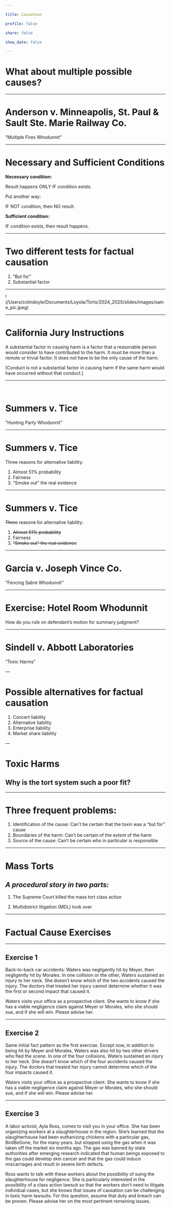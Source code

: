 ```yaml
---

title: Causation

profile: false

share: false

show_date: false

---
```






# What about multiple possible causes?

---

# Anderson v. Minneapolis, St. Paul & Sault Ste. Marie Railway Co.

“Multiple Fires Whodunnit”

---

# Necessary and Sufficient Conditions

**Necessary condition:**

Result happens ONLY IF condition exists.

Put another way: 

IF NOT condition, then NO result.

**Sufficient condition:**

IF condition exists, then result happens.

---

# Two different tests for factual causation

1. “But for”
2. Substantial factor

---

!(/Users/colindoyle/Documents/Loyola/Torts/2024_2025/slides/images/same_pic.jpeg)

---

# California Jury Instructions

A substantial factor in causing harm is a factor that a reasonable person would consider to have contributed to the harm. It must be more than a remote or trivial factor. It does not have to be the only cause of the harm.

[Conduct is not a substantial factor in causing harm if the same harm would have occurred without that conduct.]

---

​            

# Summers v. Tice

“Hunting Party Whodunnit”

---

# Summers v. Tice

Three reasons for alternative liability:

1. Almost 51% probability
2. Fairness
3. “Smoke out” the real evidence

---

# Summers v. Tice

~~Three~~ reason~~s~~ for alternative liability:

1. ~~Almost 51% probability~~
2. Fairness
3. ~~“Smoke out” the real evidence~~

---

# Garcia v. Joseph Vince Co.

“Fencing Sabre Whodunnit”

---

# Exercise: Hotel Room Whodunnit

How do you rule on defendant’s motion for summary judgment?

---

# Sindell v. Abbott Laboratories

“Toxic Harms”

—

# Possible alternatives for factual causation

1. Concert liability
2. Alternative liability
3. Enterprise liability
4. Market share liability

—

# Toxic Harms

## Why is the tort system such a poor fit?

---

# Three frequent problems:

1. Identification of the cause: Can’t be certain that the toxin was a “but for” cause
2. Boundaries of the harm: Can’t be certain of the extent of the harm
3. Source of the cause: Can’t be certain who in particular is responsible

---

# Mass Torts

## _A procedural story in two parts:_

1. The Supreme Court killed the mass tort class action

2. Multidistrict litigation (MDL) took over

---

# Factual Cause Exercises



---



## Exercise 1

Back-to-back car accidents: Waters was negligently hit by Meyer, then negligently hit by Morales. In one collision or the other, Waters sustained an injury to her neck. She doesn’t know which of the two accidents caused the injury. The doctors that treated her injury cannot determine whether it was the first or second impact that caused it.

Waters visits your office as a prospective client. She wants to know if she has a viable negligence claim against Meyer or Morales, who she should sue, and if she will win. Please advise her.

---

## Exercise 2

Same initial fact pattern as the first exercise. Except now, in addition to being hit by Meyer and Morales, Waters was also hit by two other drivers who fled the scene. In one of the four collisions, Waters sustained an injury to her neck. She doesn’t know which of the four accidents caused the injury. The doctors that treated her injury cannot determine which of the four impacts caused it. 

Waters visits your office as a prospective client. She wants to know if she has a viable negligence claim against Meyer or Morales, who she should sue, and if she will win. Please advise her.

---

## Exercise 3

A labor activist, Ayla Ross, comes to visit you in your office. She has been organizing workers at a slaughterhouse in the region. She’s learned that the slaughterhouse had been euthanizing chickens with a particular gas, BirdBeGone, for the many years. but stopped using the gas when it was taken off the market six months ago. The gas was banned by state authorities after emerging research indicated that human beings exposed to the gas could develop skin cancer and that the gas could induce miscarriages and result in severe birth defects.

Ross wants to talk with these workers about the possibility of suing the slaughterhouse for negligence. She is particularly interested in the possibility of a class action lawsuit so that the workers don’t need to litigate individual cases, but she knows that issues of causation can be challenging in toxic harm lawsuits. For this question, assume that duty and breach can be proven. Please advise her on the most pertinent remaining issues.